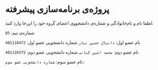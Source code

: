 # پروژه‌ی برنامه‌سازی پیشرفته
لطفا نام و نام‌خانوادگی و شماره‌ی دانشجووی اعضای گروه خود را این‌جا وارد کنید:

شماره‌ی تیم: `05`

نام عضو اول: `دانیال حسین تبار`
شماره دانشجویی عضو اول: `401110472`

نام عضو دوم: `محمد امین کیانی`
شماره دانشجویی عضو دوم: `401110375`

نام عضو سوم: ``
شماره دانشجویی عضو سوم: ``
